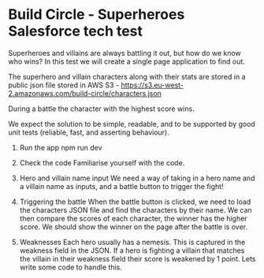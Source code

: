 # Build Circle - Superheroes Salesforce tech test

Superheroes and villains are always battling it out, but how do we know who wins? In this test we will create a single page application to find out.

The superhero and villain characters along with their stats are stored in a public json file stored in AWS S3 - https://s3.eu-west-2.amazonaws.com/build-circle/characters.json

During a battle the character with the highest score wins.

We expect the solution to be simple, readable, and to be supported by good unit tests (reliable, fast, and asserting behaviour).

1. Run the app
npm run dev

2. Check the code
Familiarise yourself with the code.

3. Hero and villain name input
We need a way of taking in a hero name and a villain name as inputs, and a battle button to trigger the fight!

4. Triggering the battle
When the battle button is clicked, we need to load the characters JSON file and find the characters by their name. We can then compare the scores of each character, the winner has the higher score. We should show the winner on the page after the battle is over.

5. Weaknesses
Each hero usually has a nemesis. This is captured in the weakness field in the JSON. If a hero is fighting a villain that matches the villain in their weakness field their score is weakened by 1 point. Lets write some code to handle this.

